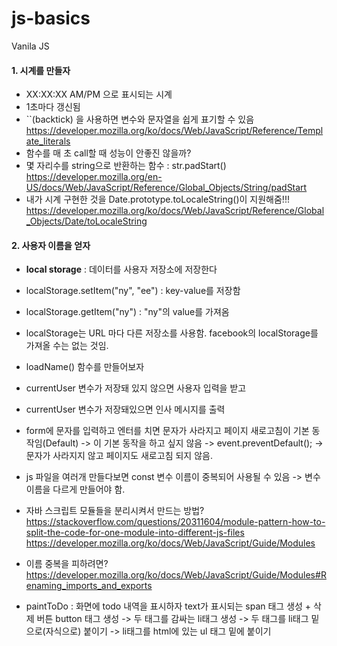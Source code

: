# js-basics

Vanila JS

#### 1. 시계를 만들자

- XX:XX:XX AM/PM 으로 표시되는 시계
- 1초마다 갱신됨
- ``(backtick) 을 사용하면 변수와 문자열을 쉽게 표기할 수 있음
  https://developer.mozilla.org/ko/docs/Web/JavaScript/Reference/Template_literals
- 함수를 매 초 call할 때 성능이 안좋진 않을까?
- 몇 자리수를 string으로 반환하는 함수 : str.padStart()
  https://developer.mozilla.org/en-US/docs/Web/JavaScript/Reference/Global_Objects/String/padStart
- 내가 시계 구현한 것을 Date.prototype.toLocaleString()이 지원해줌!!!
  https://developer.mozilla.org/ko/docs/Web/JavaScript/Reference/Global_Objects/Date/toLocaleString

#### 2. 사용자 이름을 얻자

- **local storage** : 데이터를 사용자 저장소에 저장한다
- localStorage.setItem("ny", "ee") : key-value를 저장함
- localStorage.getItem("ny") : "ny"의 value를 가져옴
- localStorage는 URL 마다 다른 저장소를 사용함. facebook의 localStorage를 가져올 수는 없는 것임.

- loadName() 함수를 만들어보자
- currentUser 변수가 저장돼 있지 않으면 사용자 입력을 받고
- currentUser 변수가 저장돼있으면 인사 메시지를 출력

- form에 문자를 입력하고 엔터를 치면 문자가 사라지고 페이지 새로고침이 기본 동작임(Default)
  -> 이 기본 동작을 하고 싶지 않음
  -> event.preventDefault();
  -> 문자가 사라지지 않고 페이지도 새로고침 되지 않음.

- js 파일을 여러개 만들다보면 const 변수 이름이 중복되어 사용될 수 있음 -> 변수이름을 다르게 만들어야 함.
- 자바 스크립트 모듈들을 분리시켜서 만드는 방법?
  https://stackoverflow.com/questions/20311604/module-pattern-how-to-split-the-code-for-one-module-into-different-js-files
  https://developer.mozilla.org/ko/docs/Web/JavaScript/Guide/Modules
- 이름 중복을 피하려면?
  https://developer.mozilla.org/ko/docs/Web/JavaScript/Guide/Modules#Renaming_imports_and_exports

- paintToDo : 화면에 todo 내역을 표시하자
  text가 표시되는 span 태그 생성 + 삭제 버튼 button 태그 생성
  -> 두 태그를 감싸는 li태그 생성
  -> 두 태그를 li태그 밑으로(자식으로) 붙이기
  -> li태그를 html에 있는 ul 태그 밑에 붙이기
